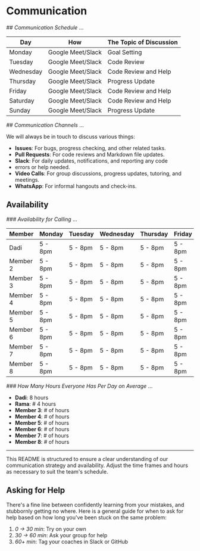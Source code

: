 <!--
    this template is for inspiration, feel free to change it however you like!

    Careful! be sure to protect your privacy when filling out this document
        everything you write here will be public
        so share only what you are comfortable sharing online
        you can share the rest in confidence with you group by another channel
-->

# Communication

_## Communication Schedule_
...

| Day       | How                 | The Topic of Discussion     |
|-----------|---------------------|-----------------------------|
| Monday    | Google Meet/Slack   | Goal Setting               |
| Tuesday   | Google Meet/Slack   | Code Review                |
| Wednesday | Google Meet/Slack   | Code Review and Help       |
| Thursday  | Google Meet/Slack   | Progress Update            |
| Friday    | Google Meet/Slack   | Code Review and Help       |
| Saturday  | Google Meet/Slack   | Code Review and Help       |
| Sunday    | Google Meet/Slack   | Progress Update            |

_## Communication Channels_
...

We will always be in touch to discuss various things:

- **Issues**: For bugs, progress checking, and other related tasks.
- **Pull Requests**: For code reviews and Markdown file updates.
- **Slack**: For daily updates, notifications, and reporting any code
- errors or help needed.
- **Video Calls**: For group discussions, progress updates, tutoring, and meetings.
- **WhatsApp**: For informal hangouts and check-ins.

## Availability

_### Availability for Calling_
...

| Member| Monday | Tuesday | Wednesday | Thursday | Friday  | Saturday | Sunday |
|-------------|------------|------------|------------|------------|------------|------------|------------|
| Dadi    | 5 - 8pm | 5 - 8pm | 5 - 8pm | 5 - 8pm | 5 - 8pm | 5 - 8pm | 5 - 8pm |
| Member 2    | 5 - 8pm | 5 - 8pm | 5 - 8pm | 5 - 8pm | 5 - 8pm | 5 - 8pm | 5 - 8pm|
| Member 3    | 5 - 8pm | 5 - 8pm | 5 - 8pm | 5 - 8pm | 5 - 8pm | 5 - 8pm | 5 - 8pm|
| Member 4    | 5 - 8pm | 5 - 8pm | 5 - 8pm | 5 - 8pm | 5 - 8pm | 5 - 8pm | 5 - 8pm|
| Member 5    | 5 - 8pm | 5 - 8pm | 5 - 8pm | 5 - 8pm | 5 - 8pm | 5 - 8pm | 5 - 8pm|
| Member 6    | 5 - 8pm | 5 - 8pm | 5 - 8pm | 5 - 8pm | 5 - 8pm | 5 - 8pm | 5 - 8pm|
| Member 7    | 5 - 8pm | 5 - 8pm | 5 - 8pm | 5 - 8pm | 5 - 8pm | 5 - 8pm | 5 - 8pm|
| Member 8    | 5 - 8pm | 5 - 8pm | 5 - 8pm | 5 - 8pm | 5 - 8pm | 5 - 8pm | 5 - 8pm|

_### How Many Hours Everyone Has Per Day on Average_
...

- **Dadi**: 8 hours
- **Rama**: # 4 hours
- **Member 3**: # of hours
- **Member 4**: # of hours
- **Member 5**: # of hours
- **Member 6**: # of hours
- **Member 7**: # of hours
- **Member 8**: # of hours

---

This README is structured to ensure a clear understanding of our communication
strategy and availability. Adjust the time frames and hours as necessary to suit
the team's schedule.

## Asking for Help

There's a fine line between confidently learning from your mistakes, and
stubbornly getting no where. Here is a general guide for when to ask for help
based on how long you've been stuck on the same problem:

1. _0 -> 30 min_: Try on your own
1. _30 -> 60 min_: Ask your group for help
1. _60+ min_: Tag your coaches in Slack or GitHub

